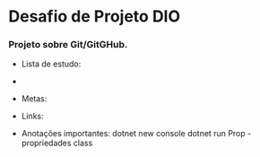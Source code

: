 # Desafio de Projeto DIO



### Projeto sobre Git/GitGHub.


- Lista de estudo:
- 


- Metas:


- Links:


- Anotações importantes:
dotnet new console
dotnet run
Prop - propriedades class



